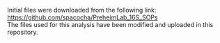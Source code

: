 Initial files were downloaded from the following link: https://github.com/spacocha/PreheimLab_16S_SOPs \
The files used for this analysis have been modified and uploaded in this repository.
